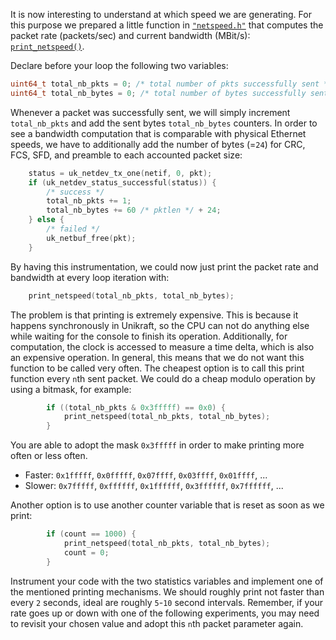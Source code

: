 It is now interesting to understand at which speed we are generating.
For this purpose we prepared a little function in [`"netspeed.h"`](https://github.com/unikraft/summer-of-code-2021/blob/main/content/en/docs/sessions/10-high-performance/sol/pktgen/netspeed.h) that computes the packet rate (packets/sec) and current bandwidth (MBit/s): [`print_netspeed()`](https://github.com/unikraft/summer-of-code-2021/blob/main/content/en/docs/sessions/10-high-performance/sol/pktgen/netspeed.h#L93-L112).

Declare before your loop the following two variables:

```c
uint64_t total_nb_pkts = 0; /* total number of pkts successfully sent */
uint64_t total_nb_bytes = 0; /* total number of bytes successfully sent */
```

Whenever a packet was successfully sent, we will simply increment `total_nb_pkts` and add the sent bytes `total_nb_bytes` counters.
In order to see a bandwidth computation that is comparable with physical Ethernet speeds, we have to additionally add the number of bytes (=`24`) for CRC, FCS, SFD, and preamble to each accounted packet size:

```c
	status = uk_netdev_tx_one(netif, 0, pkt);
	if (uk_netdev_status_successful(status)) {
		/* success */
		total_nb_pkts += 1;
		total_nb_bytes += 60 /* pktlen */ + 24;
	} else {
		/* failed */
		uk_netbuf_free(pkt);
	}
```

By having this instrumentation, we could now just print the packet rate and bandwidth at every loop iteration with:

```c
	print_netspeed(total_nb_pkts, total_nb_bytes);
```

The problem is that printing is extremely expensive.
This is because it happens synchronously in Unikraft, so the CPU can not do anything else while waiting for the console to finish its operation.
Additionally, for computation, the clock is accessed to measure a time delta, which is also an expensive operation.
In general, this means that we do not want this function to be called very often.
The cheapest option is to call this print function every `n`th sent packet.
We could do a cheap modulo operation by using a bitmask, for example:

```c
		if ((total_nb_pkts & 0x3fffff) == 0x0) {
			print_netspeed(total_nb_pkts, total_nb_bytes);
		}
```

You are able to adopt the mask `0x3fffff` in order to make printing more often or less often.

* Faster: `0x1fffff`, `0x0fffff`, `0x07ffff`, `0x03ffff`, `0x01ffff`, ...
* Slower: `0x7fffff`, `0xffffff`, `0x1ffffff`, `0x3ffffff`, `0x7ffffff`, ...

Another option is to use another counter variable that is reset as soon as we print:

```c
		if (count == 1000) {
			print_netspeed(total_nb_pkts, total_nb_bytes);
			count = 0;
		}
```

Instrument your code with the two statistics variables and implement one of the mentioned printing mechanisms.
We should roughly print not faster than every `2` seconds, ideal are roughly `5`-`10` second intervals.
Remember, if your rate goes up or down with one of the following experiments, you may need to revisit your chosen value and adopt this `n`th packet parameter again.
